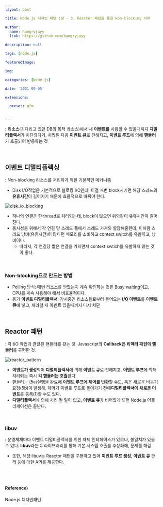 ```yaml
---
layout: post

title: Node.js 디자인 패턴 1장 - 3. Reactor 패턴을 통한 Non-blocking 처리

author: 
  name: hungryjayy
  link: https://github.com/hungryjayy

description: null

tags: [node.js]

featuredImage: 

img: 

categories: [Node.js]

date: '2021-09-05'

extensions:

  preset: gfm


---
```


: **리소스**(기다리고 있던 DB의 목적 리소스)에서 새 **이벤트를** 사용할 수 있을때까지 **디멀티플렉서**가 차단되다가, 처리된 다음 **이벤트 큐**로 전해지고, **이벤트 루프**에 의해 **핸들러**가 호출되어 반응하는 것

<br>

## 이벤트 디멀티플렉싱

: Non-blocking 리소스를 처리하기 위한 기본적인 메커니즘

* Disk I/O작업은 기본적으로 블로킹 I/O인데, 이걸 매번 block시키면 해당 스레드의 **유휴시간**이 길어지기 때문에 효율적으로 바꿔야 한다.

![disk_io_blocking](https://hungryjayy.github.io/assets/img/Node.js/disk_io_blocking.png)

* 하나의 연결은 한 thread로 처리되는데, block이 많으면 위와같이 유휴시간이 길어진다.
* 동시성을 위해서 각 연결 당 스레드 풀에서 스레드 가져와 할당해줄텐데, 이처럼 스레드 낭비(유휴시간)이 많다면 메모리를 소비하고 context switch를 유발하고, 낭비이다.
  * 따라서, 각 연결당 짧은 연결을 가지면서 context swtich를 유발하지 않는 것이 좋다.

<br>

### Non-blocking으로 만드는 방법

* Polling 방식: 매번 리소스를 받았는지 계속 확인하는 것은 Busy waiting이고, CPU를 계속 사용해야 해서 비효율적이다.
* 동기 **이벤트 디멀티플렉서**: 감시중인 리소스들로부터 들어오는 **I/O 이벤트**를 **이벤트 큐**에 넣고, 처리할 새 이벤트 있을때까지 다시 차단

<br>

## Reactor 패턴

: 각 I/O 작업과 관련된 핸들러를 갖는 것. Javascript의 **Callback은 리액터 패턴의 핸들러**를 구현한 것.

![reactor_pattern](https://hungryjayy.github.io/assets/img/Node.js/reactor_pattern.png)

* **이벤트가 생성**되어 **디멀티플렉서**에 의해 **이벤트 큐**로 전해지고, **이벤트 루프**에 의해 처리되는 즉시 **각 핸들러는 호출**된다.
* 핸들러는 (5a)실행을 완료해 **이벤트 루프에 제어를 반환**할 수도, 혹은 새로운 비동기 요청(5b)이 발생해, 제어가 이벤트 루프로 돌아가기 전에**디멀티플렉서에 새로운 이벤트**를 등록(1)할 수도 있다.
* **디멀티플렉서**에 의해 처리 될 일이 없고, **이벤트 큐**가 비어있게 되면 Node.js 어플리케이션은 끝난다.

<br>

### libuv

: 운영체제마다 이벤트 디멀티플렉서를 위한 자체 인터페이스가 있으나, 불일치가 있을 수 있다. **libuv**라는 C 라이브러리를 통해 기본 시스템 호출을 추상화해, 문제를 해결

* 또한, 해당 libuv는 Reactor 패턴을 구현하고 있어 **이벤트 루프 생성**, **이벤트 큐** 관리 등에 대한 API를 제공한다.

<br><br>

#### Reference)

Node.js 디자인패턴